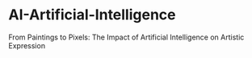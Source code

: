 # AI-Artificial-Intelligence
From Paintings to Pixels: The Impact of Artificial Intelligence on Artistic Expression 
